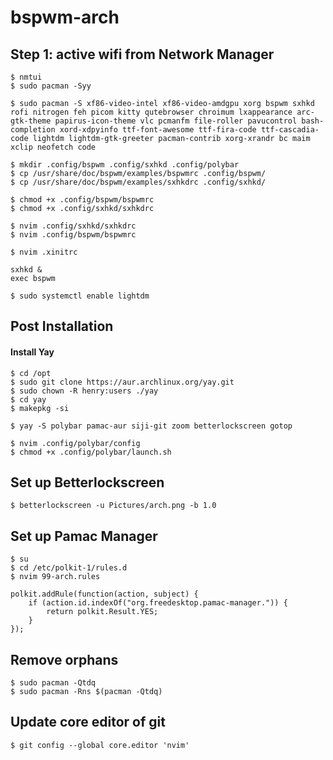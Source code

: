 # bspwm-arch
## Step 1: active wifi from Network Manager
```
$ nmtui
$ sudo pacman -Syy
```
```
$ sudo pacman -S xf86-video-intel xf86-video-amdgpu xorg bspwm sxhkd rofi nitrogen feh picom kitty qutebrowser chroimum lxappearance arc-gtk-theme papirus-icon-theme vlc pcmanfm file-roller pavucontrol bash-completion xord-xdpyinfo ttf-font-awesome ttf-fira-code ttf-cascadia-code lightdm lightdm-gtk-greeter pacman-contrib xorg-xrandr bc maim xclip neofetch code
```
```
$ mkdir .config/bspwm .config/sxhkd .config/polybar
$ cp /usr/share/doc/bspwm/examples/bspwmrc .config/bspwm/
$ cp /usr/share/doc/bspwm/examples/sxhkdrc .config/sxhkd/

$ chmod +x .config/bspwm/bspwmrc
$ chmod +x .config/sxhkd/sxhkdrc

$ nvim .config/sxhkd/sxhkdrc
$ nvim .config/bspwm/bspwmrc
```
```
$ nvim .xinitrc

sxhkd &
exec bspwm
```
```
$ sudo systemctl enable lightdm
```
## Post Installation
#### Install Yay
```
$ cd /opt
$ sudo git clone https://aur.archlinux.org/yay.git
$ sudo chown -R henry:users ./yay
$ cd yay
$ makepkg -si
```
```
$ yay -S polybar pamac-aur siji-git zoom betterlockscreen gotop
```
```
$ nvim .config/polybar/config
$ chmod +x .config/polybar/launch.sh
```
## Set up Betterlockscreen
```
$ betterlockscreen -u Pictures/arch.png -b 1.0
```
## Set up Pamac Manager
```
$ su
$ cd /etc/polkit-1/rules.d
$ nvim 99-arch.rules

polkit.addRule(function(action, subject) {
	if (action.id.indexOf("org.freedesktop.pamac-manager.")) {
		return polkit.Result.YES;
	}
});
```
## Remove orphans
```
$ sudo pacman -Qtdq
$ sudo pacman -Rns $(pacman -Qtdq)
```
## Update core editor of git
```
$ git config --global core.editor 'nvim'
```
